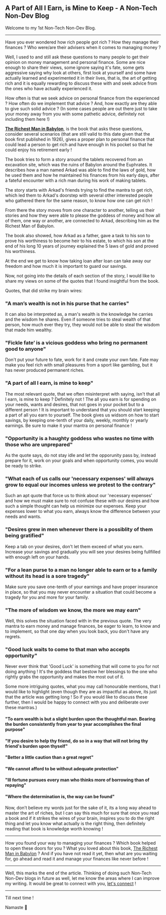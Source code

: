 ## A Part of All I Earn, is Mine to Keep - A Non-Tech Non-Dev Blog

Welcome to my 1st Non-Tech Non-Dev Blog.

---

Have you ever wondered how rich people got rich ? How they manage their finances ? Who were/are their advisers when it comes to managing money ?

Well, I used to and still ask these questions to many people to get their opinion on money management and personal finance. Some are nice enough to share their views, some ignore saying it's fate, some gets aggressive saying why look at others, first look at yourself and some have actually learned and experimented it in their lives, that is, the art of getting rich and it is equally rewarding to discuss these with and seek advice from the ones who have actually experienced it.

How often is that we seek advice on personal finance from the experienced ? How often do we implement that advice ? And, how exactly are they able to give such solid advice ? (In some cases people are out there just to take your money away from you with some pathetic advice, definitely not including them here !)

**[The Richest Man in Babylon](https://amzn.to/394z4dJ)**, is the book that asks these questions, consider several scenarios (that are still valid to this date given that the book first published in 1926), gives a proper plan to personal finance that could lead a person to get rich and have enough in his pocket so that he could enjoy his retirement early !

The book tries to form a story around the tablets recovered from an excavation site, which was the ruins of Babylon around the Euphrates. It describes how a man named Arkad was able to find the laws of gold, how he used them and how he maintained his finances from his early days, after a fateful encounter with a rich man during his work of making tablets.

The story starts with Arkad's friends trying to find the mantra to get rich, which led them to Arkad's doorstep with several other interested people who gathered there for the same reason, to know how one can get rich !

From there the story moves from one character to another, telling us their stories and how they were able to please the goddess of money and how all of them, one way or another, are connected to Arkad, describing him as the Richest Man of Babylon.

The book also showed, how Arkad as a father, gave a task to his son to prove his worthiness to become heir to his estate, to which his son at the end of his long 10 years of journey explained the 5 laws of gold and proved his worthiness.

At the end we get to know how taking loan after loan can take away our freedom and how much it is important to guard our savings.

Now, not going into the details of each section of the story, I would like to share my views on some of the quotes that I found insightful from the book.

Quotes, that did strike my brain wires:

### "A man’s wealth is not in his purse that he carries"

It can also be interpreted as, a man's wealth is the knowledge he carries and the wisdom he shares. Even if someone tries to steal wealth of that person, how much ever they try, they would not be able to steal the wisdom that made him wealthy.

### "Fickle fate’ is a vicious goddess who bring no permanent good to anyone"

Don't put your future to fate, work for it and create your own fate. Fate may make you feel rich with small pleasures from a sport like gambling, but it has never produced permanent riches.

### "A part of all I earn, is mine to keep"

The most relevant quote, that we often misinterpret with saying, isn't that all I earn, is mine to keep ? Definitely not ! The all you earn is for spending on your needs, wants and desires, that not goes in your pocket but to a different person ! It is important to understand that you should start keeping a part of all you earn to yourself. The book gives us widsom on how to start savings, by keeping one-tenth of your daily, weekly, monthly or yearly earnings. Be sure to make it your mantra on personal finance !

### "Opportunity is a haughty goddess who wastes no time with those who are unprepared"

As the quote says, do not stay idle and let the opporunity pass by, instead prepare for it, work on your goals and when opportunity comes, you would be ready to strike.

### "What each of us calls our 'necessary expenses' will always grow to equal our incomes unless we protest to the contrary"

Such an apt quote that force us to think about our 'necessary expenses' and how we must make sure to not confuse these with our desires and how such a simple thought can help us minimize our expenses. Keep your expenses lower to what you earn, always know the difference between your needs and wants.

### "Desires grew in men whenever there is a possiblity of them being gratified"

Keep a tab on your desires, don't let them exceed of what you earn. Increase your savings and gradually you will see your desires being fullfilled with enough left on your hands.

### "For a lean purse to a man no longer able to earn or to a family without its head is a sore tragedy"

Make sure you save one-tenth of your earnings and have proper insurance in place, so that you may never encounter a situation that could become a tragedy for you and more for your family.

### "The more of wisdom we know, the more we may earn"

Well, this solves the situation faced with in the previous quote. The very mantra to earn money and manage finances, be eager to learn, to know and to implement, so that one day when you look back, you don't have any regrets.

### "Good luck waits to come to that man who accepts opportunity"

Never ever think that 'Good Luck' is something that will come to you for not doing anything ! It's the goddess that bestow her blessings to the one who rightly grabs the opportunity and makes the most out of it.

Some more intriguing quotes, what you may call honourable mentions, that I would like to highlight (even though they are as impactful as above, its just that the article was getting long ! So if you would like to discuss these further, then I would be happy to connect with you and deliberate over these mantras.)

#### "To earn wealth is but a slight burden upon the thoughtful man. Bearing the burden consistently from year to year accomplishes the final purpose"

#### "If you desire to help thy friend, do so in a way that will not bring thy friend's burden upon thyself"

#### "Better a little caution than a great regret"

#### "We cannot afford to be without adequate protection"

#### "Ill fortune pursues every man who thinks more of borrowing than of repaying"

#### "Where the determination is, the way can be found"

Now, don’t believe my words just for the sake of it, its a long way ahead to master the art of riches, but I can say this much for sure that once you read a book and if it strikes the wires of your brain, inspires you to do the right thing and let you know what actually is the right thing, then definitely reading that book is knowledge worth knowing !

---

How you found your way to managing your finances ? Which book helped to open these doors for you ? What you loved about this book, [The Richest Man in Babylon](https://amzn.to/394z4dJ) ? And if you have not read it yet, then what are you waiting for, go ahead and read it and manage your finances like never before !

---

Well, this marks the end of the article. Thinking of doing such Non-Tech Non-Dev blogs in future as well, let me know the areas where I can improve my writing. It would be great to connect with you, [let's connect](https://www.linkedin.com/in/siddharth-chandra1/) ! 

---

Till next time !

Namaste 🙏
